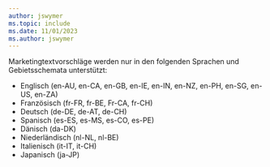 ```yaml
---
author: jswymer
ms.topic: include
ms.date: 11/01/2023
ms.author: jswymer
---
```

Marketingtextvorschläge werden nur in den folgenden Sprachen und Gebietsschemata unterstützt:

- Englisch (en-AU, en-CA, en-GB, en-IE, en-IN, en-NZ, en-PH, en-SG, en-US, en-ZA)
- Französisch (fr-FR, fr-BE, Fr-CA, fr-CH) 
- Deutsch (de-DE, de-AT, de-CH) 
- Spanisch (es-ES, es-MS, es-CO, es-PE) 
- Dänisch (da-DK) 
- Niederländisch (nl-NL, nl-BE) 
- Italienisch (it-IT, it-CH) 
- Japanisch (ja-JP)  
